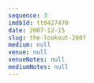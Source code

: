 ```yaml
---
sequence: 3
imdbId: tt0427470
date: 2007-12-15
slug: the-lookout-2007
medium: null
venue: null
venueNotes: null
mediumNotes: null
---
```



